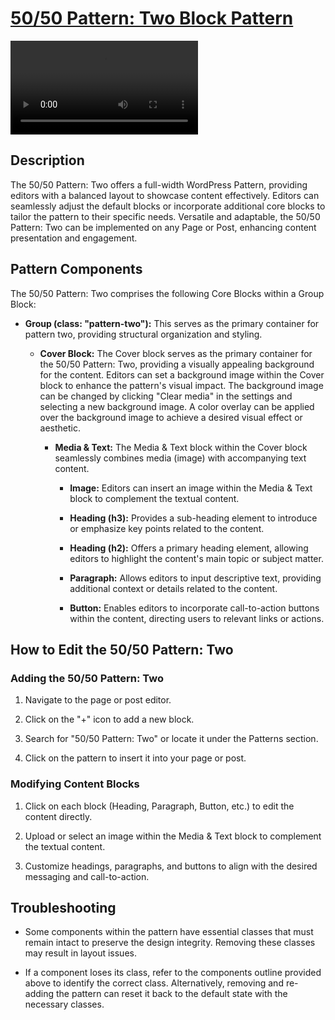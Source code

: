 # <a href="https://webdevstudios.atlassian.net/wiki/spaces/JS/pages/3411214414/50+50+Pattern+Two+Block+Pattern" target="_blank">50/50 Pattern: Two Block Pattern</a>

<video src="https://api.media.atlassian.com/file/e340efdf-ca39-4509-a2a1-43a9b6a13f22/artifact/video_1280.mp4/binary?client=47041bf2-0393-425f-b0fb-a51245dd80bb&collection=contentId-3411214414&max-age=2592000&token=eyJhbGciOiJIUzI1NiJ9.eyJpc3MiOiI0NzA0MWJmMi0wMzkzLTQyNWYtYjBmYi1hNTEyNDVkZDgwYmIiLCJhY2Nlc3MiOnsidXJuOmZpbGVzdG9yZTpjb2xsZWN0aW9uOmNvbnRlbnRJZC0zNDExMjE0NDE0IjpbInJlYWQiXX0sImV4cCI6MTcxNTYyNzY5MiwibmJmIjoxNzE1NjI0ODEyfQ.tkPmZ-BtHkPdC9d1p-1KKJXH_4IbxbtNmXD7AYDKwf8" width="auto" height="auto" controls></video>

Description
-----------

The 50/50 Pattern: Two offers a full-width WordPress Pattern, providing editors with a balanced layout to showcase content effectively. Editors can seamlessly adjust the default blocks or incorporate additional core blocks to tailor the pattern to their specific needs. Versatile and adaptable, the 50/50 Pattern: Two can be implemented on any Page or Post, enhancing content presentation and engagement.

Pattern Components
------------------

The 50/50 Pattern: Two comprises the following Core Blocks within a Group Block:

-   **Group (class: "pattern-two"):** This serves as the primary container for pattern two, providing structural organization and styling.

    -   **Cover Block:** The Cover block serves as the primary container for the 50/50 Pattern: Two, providing a visually appealing background for the content. Editors can set a background image within the Cover block to enhance the pattern's visual impact. The background image can be changed by clicking "Clear media" in the settings and selecting a new background image. A color overlay can be applied over the background image to achieve a desired visual effect or aesthetic.

        -   **Media & Text:** The Media & Text block within the Cover block seamlessly combines media (image) with accompanying text content.

            -   **Image:** Editors can insert an image within the Media & Text block to complement the textual content.

            -   **Heading (h3):** Provides a sub-heading element to introduce or emphasize key points related to the content.

            -   **Heading (h2):** Offers a primary heading element, allowing editors to highlight the content's main topic or subject matter.

            -   **Paragraph:** Allows editors to input descriptive text, providing additional context or details related to the content.

            -   **Button:** Enables editors to incorporate call-to-action buttons within the content, directing users to relevant links or actions.

How to Edit the 50/50 Pattern: Two
----------------------------------

### Adding the 50/50 Pattern: Two

1.  Navigate to the page or post editor.

2.  Click on the "+" icon to add a new block.

3.  Search for "50/50 Pattern: Two" or locate it under the Patterns section.

4.  Click on the pattern to insert it into your page or post.

### Modifying Content Blocks

1.  Click on each block (Heading, Paragraph, Button, etc.) to edit the content directly.

2.  Upload or select an image within the Media & Text block to complement the textual content.

3.  Customize headings, paragraphs, and buttons to align with the desired messaging and call-to-action.

Troubleshooting
---------------

-   Some components within the pattern have essential classes that must remain intact to preserve the design integrity. Removing these classes may result in layout issues.

-   If a component loses its class, refer to the components outline provided above to identify the correct class. Alternatively, removing and re-adding the pattern can reset it back to the default state with the necessary classes.